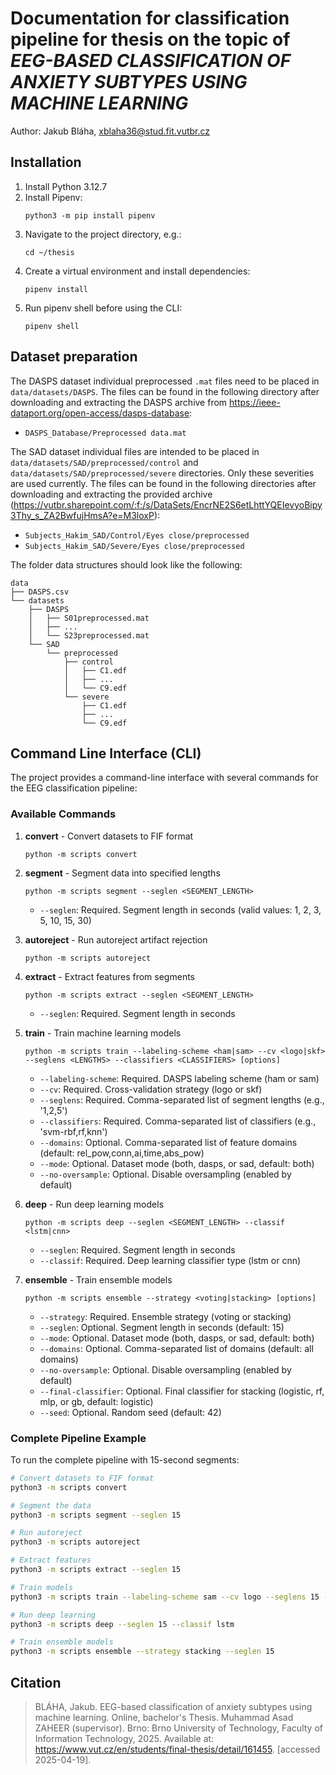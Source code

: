 # Documentation for classification pipeline for thesis on the topic of _EEG-BASED CLASSIFICATION OF ANXIETY SUBTYPES USING MACHINE LEARNING_

Author: Jakub Bláha, xblaha36@stud.fit.vutbr.cz

## Installation

1. Install Python 3.12.7
2. Install Pipenv:
   ```
   python3 -m pip install pipenv
   ```
3. Navigate to the project directory, e.g.:
   ```
   cd ~/thesis
   ```
4. Create a virtual environment and install dependencies:
   ```
   pipenv install
   ```
5. Run pipenv shell before using the CLI:
   ```
   pipenv shell
   ```

## Dataset preparation

The DASPS dataset individual preprocessed `.mat` files need to be placed in `data/datasets/DASPS`. The files can be found in the following directory after downloading and extracting the DASPS archive from https://ieee-dataport.org/open-access/dasps-database:

- `DASPS_Database/Preprocessed data.mat`

The SAD dataset individual files are intended to be placed in `data/datasets/SAD/preprocessed/control` and `data/datasets/SAD/preprocessed/severe` directories. Only these severities are used currently. The files can be found in the following directories after downloading and extracting the provided archive (https://vutbr.sharepoint.com/:f:/s/DataSets/EncrNE2S6etLhttYQEIevyoBipy3Thy_s_ZA2BwfujHmsA?e=M3loxP):

- `Subjects_Hakim_SAD/Control/Eyes close/preprocessed`
- `Subjects_Hakim_SAD/Severe/Eyes close/preprocessed`

The folder data structures should look like the following:

```
data
├── DASPS.csv
└── datasets
    ├── DASPS
    │   ├── S01preprocessed.mat
    │   ├── ...
    │   └── S23preprocessed.mat
    └── SAD
        └── preprocessed
            ├── control
            │   ├── C1.edf
            │   ├── ...
            │   └── C9.edf
            └── severe
                ├── C1.edf
                ├── ...
                └── C9.edf
```

## Command Line Interface (CLI)

The project provides a command-line interface with several commands for the EEG classification pipeline:

### Available Commands

1. **convert** - Convert datasets to FIF format
   ```
   python -m scripts convert
   ```

2. **segment** - Segment data into specified lengths
   ```
   python -m scripts segment --seglen <SEGMENT_LENGTH>
   ```
   - `--seglen`: Required. Segment length in seconds (valid values: 1, 2, 3, 5, 10, 15, 30)

3. **autoreject** - Run autoreject artifact rejection
   ```
   python -m scripts autoreject
   ```

4. **extract** - Extract features from segments
   ```
   python -m scripts extract --seglen <SEGMENT_LENGTH>
   ```
   - `--seglen`: Required. Segment length in seconds

5. **train** - Train machine learning models
   ```
   python -m scripts train --labeling-scheme <ham|sam> --cv <logo|skf> --seglens <LENGTHS> --classifiers <CLASSIFIERS> [options]
   ```
   - `--labeling-scheme`: Required. DASPS labeling scheme (ham or sam)
   - `--cv`: Required. Cross-validation strategy (logo or skf)
   - `--seglens`: Required. Comma-separated list of segment lengths (e.g., '1,2,5')
   - `--classifiers`: Required. Comma-separated list of classifiers (e.g., 'svm-rbf,rf,knn')
   - `--domains`: Optional. Comma-separated list of feature domains (default: rel_pow,conn,ai,time,abs_pow)
   - `--mode`: Optional. Dataset mode (both, dasps, or sad, default: both)
   - `--no-oversample`: Optional. Disable oversampling (enabled by default)

6. **deep** - Run deep learning models
   ```
   python -m scripts deep --seglen <SEGMENT_LENGTH> --classif <lstm|cnn>
   ```
   - `--seglen`: Required. Segment length in seconds
   - `--classif`: Required. Deep learning classifier type (lstm or cnn)

7. **ensemble** - Train ensemble models
   ```
   python -m scripts ensemble --strategy <voting|stacking> [options]
   ```
   - `--strategy`: Required. Ensemble strategy (voting or stacking)
   - `--seglen`: Optional. Segment length in seconds (default: 15)
   - `--mode`: Optional. Dataset mode (both, dasps, or sad, default: both)
   - `--domains`: Optional. Comma-separated list of domains (default: all domains)
   - `--no-oversample`: Optional. Disable oversampling (enabled by default)
   - `--final-classifier`: Optional. Final classifier for stacking (logistic, rf, mlp, or gb, default: logistic)
   - `--seed`: Optional. Random seed (default: 42)

### Complete Pipeline Example

To run the complete pipeline with 15-second segments:

```bash
# Convert datasets to FIF format
python3 -m scripts convert

# Segment the data
python3 -m scripts segment --seglen 15

# Run autoreject
python3 -m scripts autoreject

# Extract features
python3 -m scripts extract --seglen 15

# Train models
python3 -m scripts train --labeling-scheme sam --cv logo --seglens 15 --classifiers svm-rbf,rf,knn

# Run deep learning
python3 -m scripts deep --seglen 15 --classif lstm

# Train ensemble models
python3 -m scripts ensemble --strategy stacking --seglen 15
```

## Citation

> BLÁHA, Jakub. EEG-based classification of anxiety subtypes using machine learning. Online, bachelor's Thesis. Muhammad Asad ZAHEER (supervisor). Brno: Brno University of Technology, Faculty of Information Technology, 2025. Available at: https://www.vut.cz/en/students/final-thesis/detail/161455. [accessed 2025-04-19].